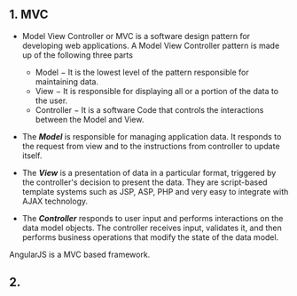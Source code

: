 ## 1. MVC
- Model View Controller or MVC is a software design pattern for developing web applications. A Model View Controller pattern is made up of the following three parts
  - Model − It is the lowest level of the pattern responsible for maintaining data.
  - View − It is responsible for displaying all or a portion of the data to the user.
  - Controller − It is a software Code that controls the interactions between the Model and View.

- The _**Model**_ is responsible for managing application data. It responds to the request from view and to the instructions from controller to update itself.
- The _**View**_ is a presentation of data in a particular format, triggered by the controller's decision to present the data. They are script-based template systems such as JSP, ASP, PHP and very easy to integrate with AJAX technology.
- The _**Controller**_ responds to user input and performs interactions on the data model objects. The controller receives input, validates it, and then performs business operations that modify the state of the data model.

AngularJS is a MVC based framework.

## 2. 
